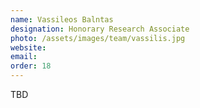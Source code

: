 ```yaml
---
name: Vassileos Balntas
designation: Honorary Research Associate
photo: /assets/images/team/vassilis.jpg
website: 
email: 
order: 18
---
```

TBD